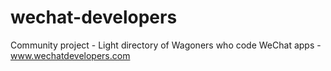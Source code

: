 # wechat-developers
Community project - Light directory of Wagoners who code WeChat apps - www.wechatdevelopers.com
